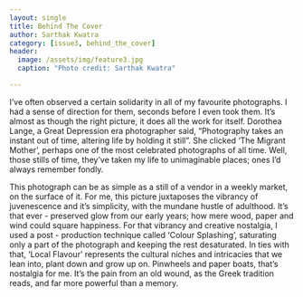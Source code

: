 ```yaml
---
layout: single
title: Behind The Cover
author: Sarthak Kwatra
category: [issue3, behind_the_cover]
header:
  image: /assets/img/feature3.jpg
  caption: "Photo credit: Sarthak Kwatra"

---
```


I’ve often observed a certain solidarity in all of my favourite photographs. I had a sense of direction for them, seconds before I even took them. It’s almost as though the right picture, it does all the work for itself. Dorothea Lange, a Great Depression era photographer said, “Photography takes an instant out of time, altering life by holding it still”. She clicked ‘The Migrant Mother’, perhaps one of the most celebrated photographs of all time. Well, those stills of time, they’ve taken my life to unimaginable places; ones I’d always remember fondly.

This photograph can be as simple as a still of a vendor in a weekly market, on the surface of it. For me, this picture juxtaposes the vibrancy of juvenescence and it’s simplicity, with the mundane hustle of adulthood. It’s that ever - preserved glow from our early years; how mere wood, paper and wind could square happiness. For that vibrancy and creative nostalgia, I used a post - production technique called ‘Colour Splashing’, saturating only a part of the photograph and keeping the rest desaturated. In ties with that, ‘Local Flavour’ represents the cultural niches and intricacies that we lean into, plant down and grow up on. Pinwheels and paper boats, that’s nostalgia for me. It’s the pain from an old wound, as the Greek tradition reads, and far more powerful than a memory.
